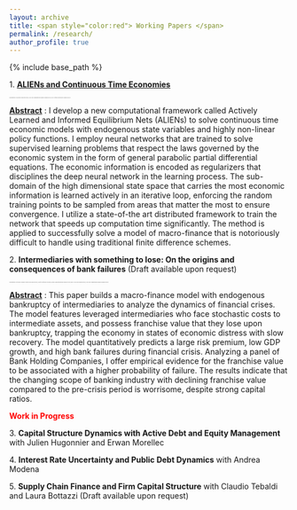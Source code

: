 ```yaml
---
layout: archive
title: <span style="color:red"> Working Papers </span>
permalink: /research/
author_profile: true
---
```

{% include base_path %}

1\. [**ALIENs and Continuous Time Economies**](http://goutham-epfl.github.io/website/files/paper2.pdf)

_<font size=2> <span style="font-family:cardinals; font-size:2;"> Presentations: Princeton University (2022), SFI-UZH Computational Finance seminar (2021), EUI Artificial Intelligence seminar (2021). </span> </font>_

<ins>__Abstract__</ins> : I develop a new computational framework called Actively Learned and Informed Equilibrium Nets (ALIENs) to solve continuous time economic models with endogenous state variables and highly non-linear policy functions. I employ neural networks that are trained to solve supervised learning problems that respect the laws governed by the economic system in the form of general parabolic partial differential equations. The economic information is encoded as regularizers that disciplines the deep neural network in the learning process. The sub-domain of the high dimensional state space that carries the most economic information is learned actively in an iterative loop, enforcing the random training points to be sampled from areas that matter the most to ensure convergence. I utilize a state-of-the art distributed framework to train the network that speeds up computation time significantly. The method is applied to successfully solve a model of macro-finance that is notoriously difficult to handle using traditional finite difference schemes.

2\. **Intermediaries with something to lose: On the origins and consequences of bank failures** (Draft available upon request)

_<font size=2> <span style="font-family:cardinals; font-size:2;"> Presentations: 20th Macro Finance Society PhD session (2022), CESifo Conference on Macro, Money, and International Finance (2022), EPFL-UNIL PhD seminar (2022), SFI-UZH Computational Finance seminar (2022). </span> </font>_


<ins>__Abstract__</ins> : This paper builds a macro-finance model with endogenous bankruptcy of intermediaries to analyze the dynamics of financial crises. The model features leveraged intermediaries who face stochastic costs to intermediate assets, and possess franchise value
that they lose upon bankruptcy, trapping the economy in states of economic distress with slow recovery. The model quantitatively predicts a large risk premium, low GDP growth, and high bank failures during financial crisis. Analyzing a panel of Bank Holding Companies, I offer empirical evidence for the franchise value to be associated with a higher probability of failure. The results indicate that the changing scope of banking industry with declining franchise value compared to the pre-crisis period is worrisome, despite strong capital ratios.

<span style="color:red"> **Work in Progress** </span>

3\. **Capital Structure Dynamics with Active Debt and Equity Management** with Julien Hugonnier and Erwan Morellec 

4\. **Interest Rate Uncertainty and Public Debt Dynamics** with Andrea Modena 

5\. **Supply Chain Finance and Firm Capital Structure** with Claudio Tebaldi and Laura Bottazzi (Draft available upon request)
